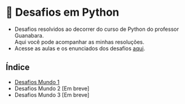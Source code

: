 # 🚀 Desafios em Python

- Desafios resolvidos ao decorrer do curso de Python do professor Guanabara. <br>
Aqui você pode acompanhar as minhas resoluções.
- Acesse as aulas e os enunciados dos desafios [aqui](https://www.cursoemvideo.com/cursos/).

## Índice
- [Desafios Mundo 1](https://github.com/saravbarbosa/desafios-python/tree/main/desafios-resolvidos) 
- Desafios Mundo 2 [Em breve]
- Desafios Mundo 3 [Em breve]
